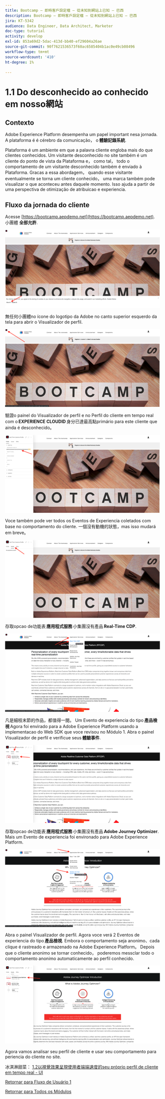 ```yaml
---
title: Bootcamp — 即時客戶設定檔 — 從未知到網站上已知 — 巴西
description: Bootcamp — 即時客戶設定檔 — 從未知到網站上已知 — 巴西
jira: KT-5342
audience: Data Engineer, Data Architect, Marketer
doc-type: tutorial
activity: develop
exl-id: 853a69d2-5dac-413d-bb40-ef29604a26ae
source-git-commit: 90f7621536573f60ac6585404b1ac0e49cb08496
workflow-type: tm+mt
source-wordcount: '410'
ht-degree: 1%

---
```


# 1.1 Do desconhecido ao conhecido em nosso網站

## Contexto

Adobe Experience Platform desempenha um papel important nesa jornada. A plataforma é é cérebro da comunicação， o **體驗記錄系統**.

Plataforma é um ambiente em que a palavra cliente engloba mais do que clientes conhecidos. Um visitante desconhecido no site também é um cliente do ponto de vista da Plataforma e， como tal， todo o comportamento de um visitante desconhecido também é enviado à Plataforma. Gracas a essa abordagem， quando esse visitante eventualmente se torna um cliente conhecido， uma marca também pode visualizar o que aconteceu antes daquele momento. Isso ajuda a partir de uma perspectiva de otimização de atribuicao e experiencia.

## Fluxo da jornada do cliente

Acesse [https://bootcamp.aepdemo.net](https://bootcamp.aepdemo.net). 小團體 **全部允許**.

![DSN](./images/web8.png)

無任何小團體no ícone do logotipo da Adobe no canto superior esquerdo da tela para abrir o Visualizador de perfil.

![示範](./images/pv1.png)

驗證o painel do Visualizador de perfil e no Perfil do cliente em tempo real com o **EXPERIENCE CLOUDID** 身分已達最高點primário para este cliente que ainda é desconhecido。

![示範](./images/pv2.png)

Voce também pode ver todos os Eventos de Experiencia coletados com base no comportamento do cliente. 一個沒有動機的狀態，mas isso mudará em breve。

![示範](./images/pv3.png)

存取opcao de功能表 **應用程式服務** 小集團沒有產品 **Real-Time CDP**.

![示範](./images/pv4.png)

凡是細枝末節的作品，都值得一閱。 Um Evento de experiencia do tipo **產品檢視** Agora foi envirado para a Adobe Experience Platform usando a implementacao do Web SDK que voce revisou no Módulo 1. Abra o painel Visualizador de perfil e verificue seus **體驗事件**.

![示範](./images/pv5.png)

存取opcao de功能表 **應用程式服務** 小集團沒有產品 **Adobe Journey Optimizer**. Mais um Evento de experiencia foi environado para Adobe Experience Platform.

![示範](./images/pv7.png)

Abra o painel Visualizador de perfil. Agora voce verá 2 Eventos de experiencia do tipo **產品檢視**. Embora o comportamento seja anonimo、cada clique é rastreado e armazenado na Adobe Experience Platform。 Depois que o cliente anonimo se tornar conhecido， poderemos messclar todo o comportamento anonimo automaticamente ao perfil conhecido.

![示範](./images/pv8.png)

Agora vamos analisar seu perfil de cliente e usar seu comportamento para periencia do cliente no site.

冰淇淋甜菜： [1.2以視覺效果呈現使用者端端速度的seu próprio perfil de cliente em tempo real - UI](./ex2.md)

[Retornar para Fluxo de Usuário 1](./uc1.md)

[Retornar para Todos os Módulos](../../overview.md)
